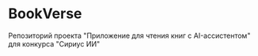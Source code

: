 # BookVerse
Репозиторий проекта "Приложение для чтения книг с AI-ассистентом" для конкурса "Сириус ИИ"
